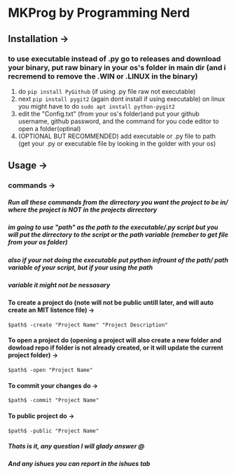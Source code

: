 # MKProg by Programming Nerd


## Installation ->

### to use executable instead of .py go to releases and download your binary, put raw binary in your os's folder in main dir (and i recremend to remove the .WIN or .LINUX in the binary)

1. do ```pip install PyGithub``` (if using .py file raw not executable)
2. next ```pip install pygit2``` (again dont install if using executable) on linux you might have to do ```sudo apt install python-pygit2```
3. edit the "Config.txt" (from your os's folder)and put your github username, github password, and the command for you code editor to open a folder(optinal)
4. (OPTIONAL BUT RECOMMENDED) add executable or .py file to path (get your .py or executable file by looking in the golder with your os)


## Usage ->

### commands ->
##### Run all these commands from the dirrectory you want the project to be in/ where the project is NOT in the projects dirrectory

##### im going to use "$path$" as the path to the executable/.py script but you will put the dirrectory to the script or the path variable (remeber to get file from your os folder)



##### also if your not doing the executable put python infrount of the path/ path variable of your script, but if your using the path
##### variable it might not be nessasary



#### To create a project do (note will not be public untill later, and will auto create an MIT listence file) ->
```$path$ -create "Project Name" "Project Description" ```

#### To open a project do (opening a project will also create a new folder and dowload repo if folder is not already created, or it will update the current project folder) ->
```$path$ -open "Project Name"```

#### To commit your changes do ->
```$path$ -commit "Project Name"```

#### To public project do ->
```$path$ -public "Project Name"```






##### Thats is it, any question I will glady answer @  

##### And any ishues you can report in the ishues tab
